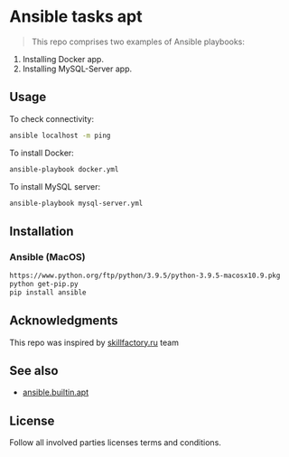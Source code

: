 # Ansible tasks apt
> This repo comprises two examples of Ansible playbooks:
1. Installing Docker app.
2. Installing MySQL-Server app.

## Usage
To check connectivity:
```bash
ansible localhost -m ping
```
To install Docker:
```bash
ansible-playbook docker.yml
```
To install MySQL server:
```bash
ansible-playbook mysql-server.yml
```
## Installation
### Ansible (MacOS)
```bash
https://www.python.org/ftp/python/3.9.5/python-3.9.5-macosx10.9.pkg
python get-pip.py
pip install ansible
```
## Acknowledgments
This repo was inspired by [skillfactory.ru](https://skillfactory.ru/devops#syllabus) team

## See also 
- [ansible.builtin.apt](https://docs.ansible.com/ansible/latest/collections/ansible/builtin/apt_module.html)

## License
Follow all involved parties licenses terms and conditions.